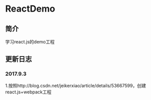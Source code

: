 # ReactDemo

## 简介
学习react.js的demo工程

## 更新日志
### 2017.9.3
1.按照http://blog.csdn.net/jeikerxiao/article/details/53667599，创建react.js+webpack工程
